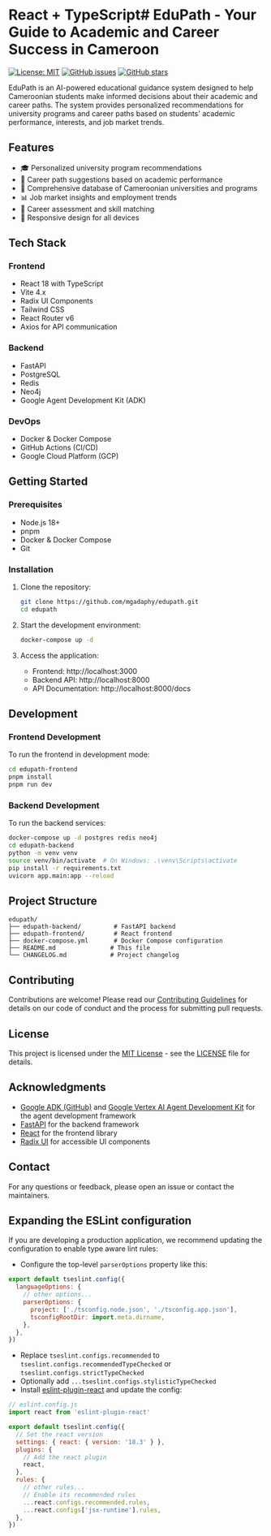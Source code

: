 # React + TypeScript# EduPath - Your Guide to Academic and Career Success in Cameroon

[![License: MIT](https://img.shields.io/badge/License-MIT-yellow.svg)](https://opensource.org/licenses/MIT)
[![GitHub issues](https://img.shields.io/github/issues/mgadaphy/edupath)](https://github.com/mgadaphy/edupath/issues)
[![GitHub stars](https://img.shields.io/github/stars/mgadaphy/edupath)](https://github.com/mgadaphy/edupath/stargazers)

EduPath is an AI-powered educational guidance system designed to help Cameroonian students make informed decisions about their academic and career paths. The system provides personalized recommendations for university programs and career paths based on students' academic performance, interests, and job market trends.

## Features

- 🎓 Personalized university program recommendations
- 💼 Career path suggestions based on academic performance
- 🏫 Comprehensive database of Cameroonian universities and programs
- 📊 Job market insights and employment trends
- 🎯 Career assessment and skill matching
- 📱 Responsive design for all devices

## Tech Stack

### Frontend
- React 18 with TypeScript
- Vite 4.x
- Radix UI Components
- Tailwind CSS
- React Router v6
- Axios for API communication

### Backend
- FastAPI
- PostgreSQL
- Redis
- Neo4j
- Google Agent Development Kit (ADK)

### DevOps
- Docker & Docker Compose
- GitHub Actions (CI/CD)
- Google Cloud Platform (GCP)

## Getting Started

### Prerequisites

- Node.js 18+
- pnpm
- Docker & Docker Compose
- Git

### Installation

1. Clone the repository:
   ```bash
   git clone https://github.com/mgadaphy/edupath.git
   cd edupath
   ```

2. Start the development environment:
   ```bash
   docker-compose up -d
   ```

3. Access the application:
   - Frontend: http://localhost:3000
   - Backend API: http://localhost:8000
   - API Documentation: http://localhost:8000/docs

## Development

### Frontend Development

To run the frontend in development mode:

```bash
cd edupath-frontend
pnpm install
pnpm run dev
```

### Backend Development

To run the backend services:

```bash
docker-compose up -d postgres redis neo4j
cd edupath-backend
python -m venv venv
source venv/bin/activate  # On Windows: .\venv\Scripts\activate
pip install -r requirements.txt
uvicorn app.main:app --reload
```

## Project Structure

```
edupath/
├── edupath-backend/         # FastAPI backend
├── edupath-frontend/        # React frontend
├── docker-compose.yml       # Docker Compose configuration
├── README.md               # This file
└── CHANGELOG.md            # Project changelog
```

## Contributing

Contributions are welcome! Please read our [Contributing Guidelines](CONTRIBUTING.md) for details on our code of conduct and the process for submitting pull requests.

## License

This project is licensed under the [MIT License](https://opensource.org/license/MIT) - see the [LICENSE](LICENSE) file for details.

## Acknowledgments

- [Google ADK (GitHub)](https://github.com/google/adk-python) and [Google Vertex AI Agent Development Kit](https://cloud.google.com/vertex-ai/generative-ai/docs/agent-development-kit/quickstart) for the agent development framework
- [FastAPI](https://fastapi.tiangolo.com/) for the backend framework
- [React](https://reactjs.org/) for the frontend library
- [Radix UI](https://www.radix-ui.com/) for accessible UI components

## Contact

For any questions or feedback, please open an issue or contact the maintainers.

## Expanding the ESLint configuration

If you are developing a production application, we recommend updating the configuration to enable type aware lint rules:

- Configure the top-level `parserOptions` property like this:

```js
export default tseslint.config({
  languageOptions: {
    // other options...
    parserOptions: {
      project: ['./tsconfig.node.json', './tsconfig.app.json'],
      tsconfigRootDir: import.meta.dirname,
    },
  },
})
```

- Replace `tseslint.configs.recommended` to `tseslint.configs.recommendedTypeChecked` or `tseslint.configs.strictTypeChecked`
- Optionally add `...tseslint.configs.stylisticTypeChecked`
- Install [eslint-plugin-react](https://github.com/jsx-eslint/eslint-plugin-react) and update the config:

```js
// eslint.config.js
import react from 'eslint-plugin-react'

export default tseslint.config({
  // Set the react version
  settings: { react: { version: '18.3' } },
  plugins: {
    // Add the react plugin
    react,
  },
  rules: {
    // other rules...
    // Enable its recommended rules
    ...react.configs.recommended.rules,
    ...react.configs['jsx-runtime'].rules,
  },
})
```
